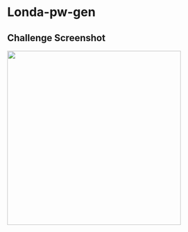 # Londa-pw-gen



## Challenge Screenshot 

<div>
  <img src="/Londa-pw-gen/pwscreenshot.jpg" width="400px"/>
</div>
